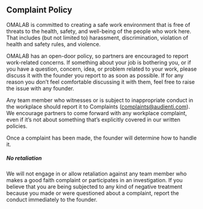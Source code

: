 ## Complaint Policy

OMALAB is committed to creating a safe work environment that is free of threats to the health, safety, and well-being of the people who work here. That includes \(but not limited to\) harassment, discrimination, violation of health and safety rules, and violence.

OMALAB has an open-door policy, so partners are encouraged to report work-related concerns. If something about your job is bothering you, or if you have a question, concern, idea, or problem related to your work, please discuss it with the founder you report to as soon as possible. If for any reason you don’t feel comfortable discussing it with them, feel free to raise the issue with any founder.

Any team member who witnesses or is subject to inappropriate conduct in the workplace should report it to Complaints \(complaints@audienti.com\). We encourage partners to come forward with any workplace complaint, even if it’s not about something that’s explicitly covered in our written policies.

Once a complaint has been made, the founder will determine how to handle it.

##### No retaliation

We will not engage in or allow retaliation against any team member who makes a good faith complaint or participates in an investigation. If you believe that you are being subjected to any kind of negative treatment because you made or were questioned about a complaint, report the conduct immediately to the founder.


